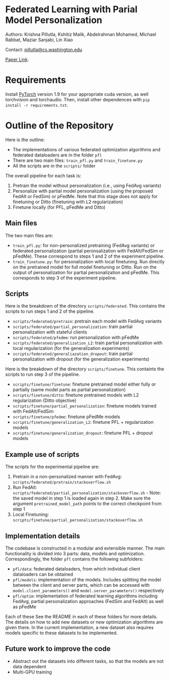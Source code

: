 # Federated Learning with Parial Model Personalization

Authors: Krishna Pillutla, Kshitiz Malik, Abdelrahman Mohamed, Michael Rabbat, Maziar Sanjabi, Lin Xiao

Contact: pillutla@cs.washington.edu

[Paper Link](https://openreview.net/forum?id=iFf26yMjRdN).

# Requirements
Install [PyTorch](https://pytorch.org/) version 1.9 for your appropriate cuda version, as well torchvision and torchaudio. 
Then, install other dependences with `pip install -r requirements.txt`.

# Outline of the Repository

Here is the outline:
- The implementations of various federated optimization algorithms and federated dataloaders are in the folder `pfl`
- There are two main files: `train_pfl.py` and `train_finetune.py`
- All the scripts are in the `scripts/` folder

The overall pipeline for each task is:
1. Pretrain the model without personalization (i.e., using FedAvg variants)
2. Personalize with partial model personalization (using the proposed FedAlt or FedSim) or pFedMe. Note that this stage does not apply for finetuning or Ditto (finetuning with L2 regularization)
3. Finetune locally (for PFL, pFedMe and Ditto)

Main files
----------
The two main files are:
- `train_pfl.py`: for non-personalized pretraining (FedAvg variants) or federated personalization (partial peronsalization with FedAlt/FedSim or pFedMe). These correspond to steps 1 and 2 of the experiment pipeline.
- `train_finetune.py`: for personalization with local finetuning. Run directly on the pretrained model for full model finetuning or Ditto. Run on the output of personalization for partial personalization and pFedMe. This corresponds to step 3 of the experiment pipeline.

Scripts
----------
Here is the breakdown of the directory `scripts/federated`. This contains the scripts to run steps 1 and 2 of the pipeline.
- `scripts/federated/pretrain`: pretrain each model with FedAvg variants
- `scripts/federated/partial_personalization`: train partial personalization with stateful clients
- `scripts/federated/pfedme`: run personalization with pFedMe
- `scripts/federated/generalization_L2`: train partial personalization with local regularization (for the generalization experiments)
- `scripts/federated/generaliazation_dropout`: train partial personalization with dropout (for the generalization experiments)

Here is the breakdown of the directory `scripts/finetune`. This containts the scripts to run step 3 of the pipeline.
- `scripts/finetune/finetune`: finetune pretrained model either fully or partially (same model parts as partial personalization)
- `scripts/finetune/ditto`: finetune pretrained models with L2 regularization (Ditto objective)
- `scripts/finetune/partial_personalization`: finetune models trained with FedAlt/FedSim
- `scripts/finetune/pfedme`: finetune pFedMe models
- `scripts/finetune/generalization_L2`: finetune PFL + regularization models
- `scripts/finetune/generalization_dropout`: finetune PFL + dropout models

Example use of scripts
-----------------------
The scripts for the experimental pipeline are:
1. Pretrain in a non-personalized manner with FedAvg: `scripts/federated/pretrain/stackoverflow.sh`
2. Run FedAlt: `scripts/federated/partial_personalization/stackoverflow.sh`
        - Note: the saved model in step 1 is loaded again in step 2. Make sure the argument `pretrained_model_path` points to the correct checkpoint from step 1
3. Local Finetuning: `scripts/finetune/partial_personalization/stackoverflow.sh`

Implementation details
----------------------
The codebase is constructed in a modular and extensible manner. The main functionality is divided into 3 parts: data, models and optimization.
Correspondingly, the folder `pfl` contains the following subfolders:
- `pfl/data`: federated dataloaders, from which individual client dataloaders can be obtained
- `pfl/models`: implementation of the models. Includes splitting the model between the client and server parts, which can be accessed with `model.client_parameters()` and `model.server_parameters()` respectively
- `pfl/optim`: implementation of federated learning algorithms including FedAvg, partial personalization approaches (FedSim and FedAlt) as well as pFedMe

Each of these See the README in each of these folders for more details. The details on how to add new datasets or new optimization algorithms are given there. In the current implementation, a new dataset also requires models specific to these datasets to be implemented.

Future work to improve the code
--------------------------------
- Abstract out the datasets into different tasks, so that the models are not data dependent
- Multi-GPU training

